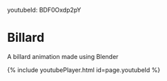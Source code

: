 youtubeId: BDF0Oxdp2pY

# Billard
A billard animation made using Blender

{% include youtubePlayer.html id=page.youtubeId %}

